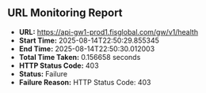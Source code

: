 ## URL Monitoring Report

- **URL:** https://api-gw1-prod1.fisglobal.com/gw/v1/health
- **Start Time:** 2025-08-14T22:50:29.855345
- **End Time:** 2025-08-14T22:50:30.012003
- **Total Time Taken:** 0.156658 seconds
- **HTTP Status Code:** 403
- **Status:** Failure
- **Failure Reason:** HTTP Status Code: 403
